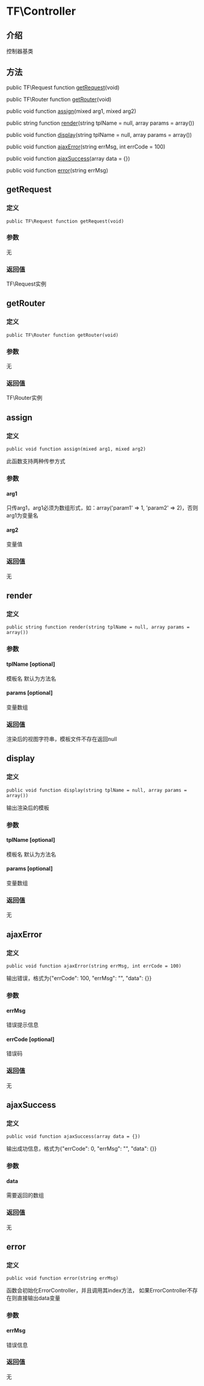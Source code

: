 # TF\\Controller

## 介绍
控制器基类

## 方法
public TF\\Request function [getRequest](#getrequest)(void)

public TF\\Router function [getRouter](#getrouter)(void)

public void function [assign](#assign)(mixed arg1, mixed arg2)

public string function [render](#render)(string tplName = null, array params = array())

public void function [display](#display)(string tplName = null, array params = array())

public void function [ajaxError](#ajaxerror)(string errMsg, int errCode = 100)

public void function [ajaxSuccess](#ajaxsuccess)(array data = {})

public void function [error](#error)(string errMsg)

## <span id="getrequest">getRequest<span>
### 定义
    public TF\Request function getRequest(void)
### 参数
无
### 返回值
TF\Request实例

## <span id="getrouter">getRouter</span>
### 定义
    public TF\Router function getRouter(void)
### 参数
无
### 返回值
TF\Router实例

## <span id="assign">assign</span>
### 定义
    public void function assign(mixed arg1, mixed arg2)
此函数支持两种传参方式
### 参数
#### arg1
只传arg1，arg1必须为数组形式，如：array('param1' => 1, 'param2' => 2)，否则arg1为变量名
#### arg2
变量值
### 返回值
无

## <span id="render">render</span>
### 定义
    public string function render(string tplName = null, array params = array())
### 参数
#### tplName [optional]
模板名 默认为方法名
#### params [optional]
变量数组
### 返回值
渲染后的视图字符串，模板文件不存在返回null

## <span id="display">display</span>
### 定义
    public void function display(string tplName = null, array params = array())
输出渲染后的模板
### 参数
#### tplName [optional]
模板名 默认为方法名
#### params [optional]
变量数组
### 返回值
无

## <span id="ajaxerror">ajaxError</span>
### 定义
    public void function ajaxError(string errMsg, int errCode = 100)
输出错误，格式为{"errCode": 100, "errMsg": "", "data": {}}
### 参数
#### errMsg
错误提示信息
#### errCode [optional]
错误码
### 返回值
无

## <span id="ajaxsuccess">ajaxSuccess</span>
### 定义
    public void function ajaxSuccess(array data = {})
输出成功信息，格式为{"errCode": 0, "errMsg": "", "data": {}}
### 参数
#### data
需要返回的数组
### 返回值
无

## <span id="error">error</span>
### 定义
    public void function error(string errMsg)
函数会初始化ErrorController，并且调用其index方法，
如果ErrorController不存在则直接输出data变量
### 参数
#### errMsg
错误信息
### 返回值
无
